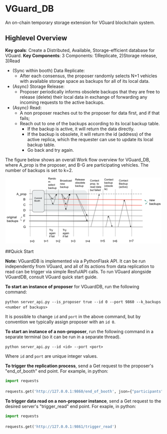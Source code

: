 # VGuard_DB
An on-chain temporary storage extension for VGuard blockchain system.

## Highlevel Overview

**Key goals**: Create a Distributed, Available, Storage-efficient database for VGuard.
**Key Components**: 3 Components: 1)Replicate, 2)Storage release, 3)Read
- (Sync within booth) Data Replicate:
    - After each consensus, the proposer randomly selects N+1 vehicles with available storage space as backups for all of its local data.
- (Async) Storage Release:
    - Proposer periodically informs obsolete backups that they are free to release (delete) their local data in exchange of forwarding any incoming requests to the active backups.
- (Async) Read:
    - A non proposer reaches out to the proposer for data first, and if that fails;
    - Reach out to one of the backups according to its local backup table.
        - If the backup is active, it will return the data directly.
        - If the backup is obsolete, it will return the id (address) of the active replica, which the requester can use to update its local backup table.
        - Go back and try again.

The figure below shows an overall Work flow overview for VGuard_DB, where A_prop is the proposer, and B-G are participating vehicles. The number of backups is set to k=2.

![High Level Architecture](img/worflow.png)

##Quick Start

**Note:** VGuardDB is implemented via a PythonFlask API. It can be run independently from VGuard, and all of its actions from data replication to read can be trigger via simple ResfulAPI calls. To run VGuard alongside VGuardDB, consult VGuard quick start guide.

**To start an instance of proposer** for VGuardDB, run the following command:

`python server_api.py --is_proposer true --id 0 --port 9860 --k_backups <number of backups>
`

It is possible to change `id` and `port` in the above command, but by convention we typically assign proposer with an `id 0`.

**To start an instance of a non-proposer**, run the following command in a separate terminal (so it can be run in a separate thread).

`python server_api.py --id <id> --port <port>
`

Where `id` and `port` are unique integer values.

**To trigger the replication process**, send a Get request to the proposer's "end_of_booth" end point. For example, in python:

```python
import requests

requests.get('http://127.0.0.1:9860/end_of_booth', json={"participants":[4,5,6]})
```

**To trigger data read on a non-proposer instance**, send a Get request to the desired server's "trigger_read" end point. 
For exaple, in python:

```python
import requests

requests.get('http://127.0.0.1:9861/trigger_read')
```



